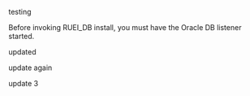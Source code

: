 testing

Before invoking RUEI_DB install, you must have the Oracle DB listener started.

updated

update again

update 3
